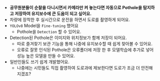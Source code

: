 - **공무원분들이 순찰을 다니시면서 카메라만 켜 놓는다면 자동으로 Pothole을 탐지하고 저장하여 유지보수에 큰 도움이 되고 싶어요.**
- 차량에 장착한 후 실시간으로 운전을 하면서 도로를 촬영하게 되어요.
- `YOLOv8` Model을 `Fine-tuning` 했어요
  - Pothole을 `Detection` 할 수 있어요.
- Detection된 Pothole은 이미지와 위치정보가 함께 저장이 되어요.
  - 따로 즐겨찾기 보관 기능을 통해 나중에 유지보수할 때 쉽게 찾아볼 수 있어요.
  - 오류로 잘못 인식된 Pothole은 오류폴더에 저장 한 후 모델학습에 추가로 넣어 성능 높은 모델을 만들 수 있어요.
- 일반인들도 쓰기 쉽게 개발했어요.
  - 나중에는 시민들도 직접 촬영하여 도로과에 제보한다면 도로가 조금 더 안전해지겠죠?
